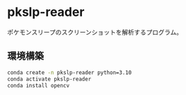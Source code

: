 # pkslp-reader

ポケモンスリープのスクリーンショットを解析するプログラム。

## 環境構築

```sh
conda create -n pkslp-reader python=3.10
conda activate pkslp-reader
conda install opencv
```
